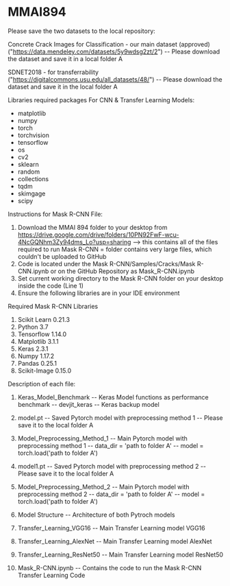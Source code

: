 # MMAI894
Please save the two datasets to the local repository:


Concrete Crack Images for Classification - our main dataset (approved) ("https://data.mendeley.com/datasets/5y9wdsg2zt/2")
-- Please download the dataset and save it in a local folder A


SDNET2018 - for transferrability ("https://digitalcommons.usu.edu/all_datasets/48/")
-- Please download the dataset and save it in the local folder A



Libraries required packages For CNN & Transfer Learning Models:

- matplotlib
- numpy
- torch
- torchvision
- tensorflow
- os
- cv2
- sklearn
- random
- collections
- tqdm
- skimgage
- scipy


Instructions for Mask R-CNN File:
1) Download the MMAI 894 folder to your desktop from https://drive.google.com/drive/folders/10PN92FwF-wcu-4NcGQNhm3Zy94dms_Lo?usp=sharing --> this contains all of the files required to run Mask R-CNN = folder contains very large files, which couldn't be uploaded to GitHub
2) Code is located under the Mask R-CNN/Samples/Cracks/Mask R-CNN.ipynb or on the GitHub Repository as Mask_R-CNN.ipynb
3) Set current working directory to the Mask R-CNN folder on your desktop inside the code (Line 1)
4) Ensure the following libraries are in your IDE environment

Required Mask R-CNN Libraries
1) Scikit Learn 0.21.3
2) Python 3.7
3) Tensorflow 1.14.0
4) Matplotlib 3.1.1
5) Keras 2.3.1
6) Numpy 1.17.2
7) Pandas 0.25.1
8) Scikit-Image 0.15.0


Description of each file:

1. Keras_Model_Benchmark
-- Keras Model functions as performance benchmark
-- devjit_keras -- Keras backup model

2. model.pt
-- Saved Pytorch model with preprocessing method 1
-- Please save it to the local folder A

3. Model_Preprocessing_Method_1
-- Main Pytorch model with preprocessing method 1
-- data_dir = 'path to folder A'
-- model = torch.load('path to folder A')

4. model1.pt
-- Saved Pytorch model with preprocessing method 2
-- Please save it to the local folder A

5. Model_Preprocessing_Method_2
-- Main Pytorch model with preprocessing method 2
-- data_dir = 'path to folder A'
-- model = torch.load('path to folder A')

6. Model Structure
-- Architecture of both Pytroch models

7. Transfer_Learning_VGG16
-- Main Transfer Learning model VGG16

8. Transfer_Learning_AlexNet
-- Main Transfer Learning model AlexNet

9. Transfer_Learning_ResNet50
-- Main Transfer Learning model ResNet50

10. Mask_R-CNN.ipynb
-- Contains the code to run the Mask R-CNN Transfer Learning Code
